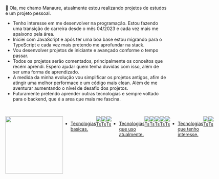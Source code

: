  👋 Ola, me chamo Manaure, atualmente estou realizando projetos de estudos e um projeto pessoal.
- Tenho interesse em me desenvolver na programação. Estou fazendo uma transição de carreira desde o mês 04/2023 e cada vez mais me apaixono pela área.
- Iniciei com JavaScript e após ter uma boa base estou migrando para o TypeScript e cada vez mais pretendo me aprofundar na stack.
- Vou desenvolver projetos de iniciante e avançado conforme o tempo passar.
- Todos os projetos serão comentados, principalmente os conceitos que recém aprendi. Espero ajudar quem tenha duvidas com isso, além de ser uma forma de aprendizado.
- A medida da minha evolução vou simplificar os projetos antigos, afim de atingir uma melhor performace e um código mais clean. Além de me aventurar aumentando o nível de desafio dos projetos.
- Futuramente pretendo aprender outras tecnologias e sempre voltado para o backend, que é a area que mais me fascina.

##

<div style="" align="center" justify-content="space-between">
  <a href="https://github.com/Manaure-Vasconcelos">
  
    
</div><br>

<div style="display: flex" >

<div>
 <img height="180em" src="https://github-readme-stats.vercel.app/api/top-langs/?username=Manaure-Vasconcelos&layout=compact&langs_count=16&theme=dracula&cache_seconds=10">
</div><br>
 
   - Tecnologias basicas. <br>
 <img align="center" alt="Ts" src="https://img.shields.io/badge/git-%23F05033.svg?style=for-the-badge&logo=git&logoColor=white">
 <img align="center" alt="Ts" src="https://img.shields.io/badge/HTML5-E34F26?style=for-the-badge&logo=html5&logoColor=white">
 <img align="center" alt="Ts" src="https://img.shields.io/badge/CSS3-1572B6?style=for-the-badge&logo=css3&logoColor=white">
<br><br>
  
  - Tecnologias que uso atualmente. <br>
 <img align="center" alt="Ts" src="https://img.shields.io/badge/TypeScript-007ACC?style=for-the-badge&logo=typescript&logoColor=white">
 <img align="center" alt="Ts" src="https://img.shields.io/badge/JavaScript-F7DF1E?style=for-the-badge&logo=javascript&logoColor=black">
 <img align="center" alt="Ts" src="https://img.shields.io/badge/Node.js-43853D?style=for-the-badge&logo=node.js&logoColor=white">
 <img align="center" alt="Ts" src="https://img.shields.io/badge/Prisma-3982CE?style=for-the-badge&logo=Prisma&logoColor=white">
 <img align="center" alt="Ts" src="https://img.shields.io/badge/nestjs-%23E0234E.svg?style=for-the-badge&logo=nestjs&logoColor=white">
<br><br>
  
  
  - Tecnologias que tenho interesse. <br>
 <img align="center" alt="Ts" src="https://img.shields.io/badge/Java-ED8B00?style=for-the-badge&logo=openjdk&logoColor=white">
 <img align="center" alt="Ts" src="https://img.shields.io/badge/MongoDB-4EA94B?style=for-the-badge&logo=mongodb&logoColor=white">
</div>
